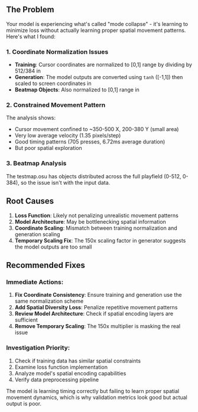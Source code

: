 ## The Problem

Your model is experiencing what's called "mode collapse" - it's learning to minimize loss without actually learning proper spatial movement patterns. Here's what I found:

### 1. **Coordinate Normalization Issues**
- **Training**: Cursor coordinates are normalized to [0,1] range by dividing by 512/384 in <mcfile name="dataset.py" path="d:\osu ai replay maker test\src\data\dataset.py"></mcfile>
- **Generation**: The model outputs are converted using `tanh` ([-1,1]) then scaled to screen coordinates in <mcfile name="sampling.py" path="d:\osu ai replay maker test\src\generation\sampling.py"></mcfile>
- **Beatmap Objects**: Also normalized to [0,1] range in <mcfile name="generator.py" path="d:\osu ai replay maker test\src\generation\generator.py"></mcfile>

### 2. **Constrained Movement Pattern**
The analysis shows:
- Cursor movement confined to ~350-500 X, 200-380 Y (small area)
- Very low average velocity (1.35 pixels/step)
- Good timing patterns (705 presses, 6.72ms average duration)
- But poor spatial exploration

### 3. **Beatmap Analysis**
The testmap.osu has objects distributed across the full playfield (0-512, 0-384), so the issue isn't with the input data.

## Root Causes

1. **Loss Function**: Likely not penalizing unrealistic movement patterns
2. **Model Architecture**: May be bottlenecking spatial information
3. **Coordinate Scaling**: Mismatch between training normalization and generation scaling
4. **Temporary Scaling Fix**: The 150x scaling factor in generator suggests the model outputs are too small

## Recommended Fixes

### Immediate Actions:
1. **Fix Coordinate Consistency**: Ensure training and generation use the same normalization scheme
2. **Add Spatial Diversity Loss**: Penalize repetitive movement patterns
3. **Review Model Architecture**: Check if spatial encoding layers are sufficient
4. **Remove Temporary Scaling**: The 150x multiplier is masking the real issue

### Investigation Priority:
1. Check if training data has similar spatial constraints
2. Examine loss function implementation
3. Analyze model's spatial encoding capabilities
4. Verify data preprocessing pipeline

The model is learning timing correctly but failing to learn proper spatial movement dynamics, which is why validation metrics look good but actual output is poor.
        